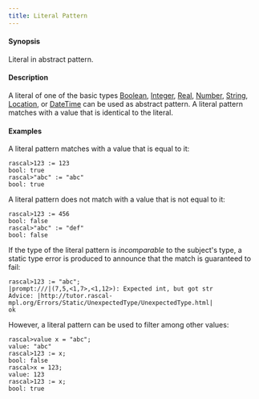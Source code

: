 ```yaml
---
title: Literal Pattern
---
```


#### Synopsis

Literal in abstract pattern.

#### Description

A literal of one of the basic types [Boolean](../../../Rascal/Expressions/Values/Boolean/index.md), [Integer](../../../Rascal/Expressions/Values/Integer/index.md), [Real](../../../Rascal/Expressions/Values/Real/index.md), [Number](../../../Rascal/Expressions/Values/Number/index.md), [String](../../../Rascal/Expressions/Values/String/index.md), [Location](../../../Rascal/Expressions/Values/Location/index.md), or [DateTime](../../../Rascal/Expressions/Values/DateTime/index.md)
can be used as abstract pattern.
A literal pattern matches with a value that is identical to the literal.

#### Examples

A literal pattern matches with a value that is equal to it:

```rascal-shell 
rascal>123 := 123
bool: true
rascal>"abc" := "abc"
bool: true
```
A literal pattern does not match with a value that is not equal to it:

```rascal-shell 
rascal>123 := 456
bool: false
rascal>"abc" := "def"
bool: false
```
If the type of the literal pattern is *incomparable* to the subject's type, a static type error is produced
to announce that the match is guaranteed to fail:

```rascal-shell ,error
rascal>123 := "abc";
|prompt:///|(7,5,<1,7>,<1,12>): Expected int, but got str
Advice: |http://tutor.rascal-mpl.org/Errors/Static/UnexpectedType/UnexpectedType.html|
ok
```
However, a literal pattern can be used to filter among other values:

```rascal-shell 
rascal>value x = "abc";
value: "abc"
rascal>123 := x;
bool: false
rascal>x = 123;
value: 123
rascal>123 := x;
bool: true
```



